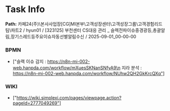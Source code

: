 # Task Info

**Path:** 카페24(주)\본사사업장\[CG]MI본부\고객성장센터\고객성장그룹\고객경험리드팀\파트2 / hyun01 / [323125] 부천센터 CS대응 관리 _ 슬렉전파이슈중경광등,총괄알림,장기스레드등주요이슈자동선별알림수신 / 2025-09-01_00-00-00

### BPMN
- ["슬랙 이슈 감지 : https://n8n-mi-002-web.hanpda.com/workflow/mXuesSKNanSNfyA9\n 지라 분석 : https://n8n-mi-002-web.hanpda.com/workflow/NUhw2QH2GkKrcQXq"]

### WIKI
- ["https://wiki.simplexi.com/pages/viewpage.action?pageId=2777049269"]

